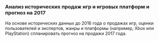 ### Анализ исторических продаж игр и игровых платформ и прогноз на 2017
На основе исторических данных до 2016 года о продажах игр, оценки пользователей и экспертов, жанры и платформы (например, Xbox или PlayStation) спланировать прогноз на продажи 2017 года.
